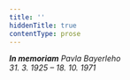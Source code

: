 ```yaml
---
title: ''
hiddenTitle: true
contentType: prose
---
```


<section>

_**In memoriam** Pavla Bayerleho  
31\. 3. 1925 – 18. 10. 1971_

</section>
